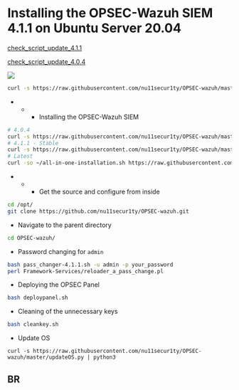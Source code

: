 # Installing the OPSEC-Wazuh SIEM 4.1.1 on Ubuntu Server 20.04

[check_script_update_4.1.1](https://raw.githubusercontent.com/wazuh/wazuh-documentation/4.1.1/resources/open-distro/unattended-installation/all-in-one-installation.sh)

[check_script_update_4.0.4](https://raw.githubusercontent.com/wazuh/wazuh-documentation/4.0.4/resources/open-distro/unattended-installation/all-in-one-installation.sh)

![](https://github.com/nu11secur1ty/wazuh/blob/master/OPSEC/logo.png)

```bash
curl -s https://raw.githubusercontent.com/nu11secur1ty/OPSEC-wazuh/master/needtoinstall.sh | bash
```
- - - Installing the OPSEC-Wazuh SIEM
```bash
# 4.0.4 
curl -s https://raw.githubusercontent.com/nu11secur1ty/OPSEC-wazuh/master/sakai-4.0.4.sh | bash
# 4.1.1 - Stable
curl -s https://raw.githubusercontent.com/nu11secur1ty/OPSEC-wazuh/master/sakai-4.1.1-03.06.2021.sh | bash
# Latest
curl -so ~/all-in-one-installation.sh https://raw.githubusercontent.com/nu11secur1ty/OPSEC-wazuh/master/all-in-one-installation.sh && bash ~/all-in-one-installation.sh
```
- - - Get the source and configure from inside
```bash
cd /opt/
git clone https://github.com/nu11secur1ty/OPSEC-wazuh.git
```
- Navigate to the parent directory
```bash
cd OPSEC-wazuh/
```
- Password changing for `admin`
```bash
bash pass_changer-4.1.1.sh -u admin -p your_password
perl Framework-Services/reloader_a_pass_change.pl
```
-  Deploying the OPSEC Panel
```bash
bash deploypanel.sh
```
- Cleaning of the unnecessary keys
```bash
bash cleankey.sh
```
- Update OS
```curl
curl -s https://raw.githubusercontent.com/nu11secur1ty/OPSEC-wazuh/master/updateOS.py | python3
```
## BR
